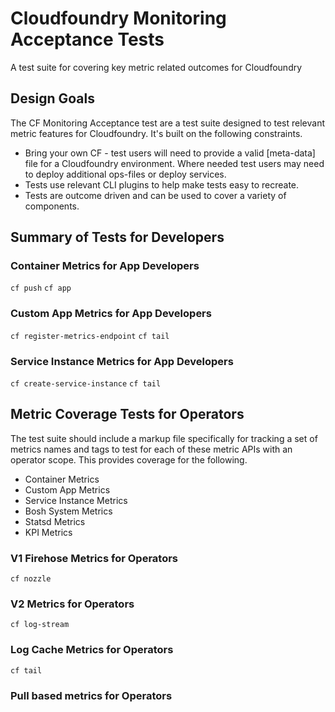 
# Cloudfoundry Monitoring Acceptance Tests
A test suite for covering key metric related outcomes for Cloudfoundry

## Design Goals
The CF Monitoring Acceptance test are a test suite designed
to test relevant metric features for Cloudfoundry. It's built on
the following constraints.
   * Bring your own CF - test users will need to provide a valid [meta-data] file for a Cloudfoundry environment. Where needed test users may need to deploy additional ops-files or deploy services. 
   * Tests use relevant CLI plugins to help make tests easy to recreate.
   * Tests are outcome driven and can be used to cover a variety of components.

## Summary of Tests for Developers

### Container Metrics for App Developers
`cf push` 
`cf app`

### Custom App Metrics for App Developers
`cf register-metrics-endpoint`
`cf tail`

### Service Instance Metrics for App Developers
`cf create-service-instance`
`cf tail`

## Metric Coverage Tests for Operators
The test suite should include a markup file specifically for tracking a set of metrics names and tags
to test for each of these metric APIs with an operator scope. This provides coverage for the following.

* Container Metrics 
* Custom App Metrics
* Service Instance Metrics
* Bosh System Metrics
* Statsd Metrics 
* KPI Metrics 


### V1 Firehose Metrics for Operators
`cf nozzle`

### V2 Metrics for Operators
`cf log-stream` 

### Log Cache Metrics for Operators
`cf tail`

### Pull based metrics for Operators

